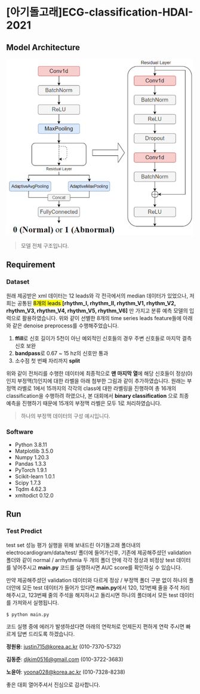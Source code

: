 # [아기돌고래]ECG-classification-HDAI-2021

## Model Architecture

<img src="./[주제2. 아기돌고래]/img/캡처1.PNG" width="500">

> 모델 전체 구조입니다.

## Requirement

### Dataset

원래 제공받은 xml 데이터는 12 leads와 각 전극에서의 median 데이터가 있었으나, 저희는 공통된 <mark> 8개의 leads </mark> **[rhythm_I, rhythm_II, rhythm_V1, rhythm_V2, rhythm_V3, rhythm_V4, rhythm_V5, rhythm_V6]** 만 가지고 분류 예측 모델의 입력으로 활용하였습니다. 위와 같이 선별한 8개의 time series leads feature들에 아래와 같은 denoise preprocess를 수행해주었습니다.

1. **ffill**로 신호 길이가 5천이 아닌 예외적인 신호들의 경우 주변 신호들로 마지막 결측 신호 보완
2. **bandpass**로 0.67 ~ 15 hz의 신호만 통과
3. 소수점 첫 번째 자리까지 **split**

위와 같이 전처리를 수행한 데이터에 최종적으로 **맨 마지막 열**에 해당 신호들이 정상(0)인지 부정맥(1)인지에 대한 라벨을 아래 첨부한 그림과 같이 추가하였습니다.
원래는 부정맥 라벨로 1에서 15까지의 각각의 class에 대한 라벨링을 진행하여 총 16개의 classification을 수행하려 하였으나, 본 대회에서 **binary classification** 으로 최종 예측을 진행하기 때문에 15개의 부정맥 라벨은 모두 1로 처리하였습니다.

<!-- <img src="https://github.com/17011813/ECG-classification-HDAI-2021/blob/main/%EB%9D%BC%EB%B2%A8.PNG?raw=true" width="1000"> -->

> 하나의 부정맥 데이터의 구성 예시입니다.


### Software

- Python 3.8.11
- Matplotlib 3.5.0
- Numpy 1.20.3
- Pandas 1.3.3
- PyTorch 1.9.1
- Scikit-learn 1.0.1
- Scipy 1.7.3
- Tqdm 4.62.3
- xmltodict 0.12.0

## Run

### Test Predict

test set 성능 평가 실행을 위해 보내드린 아기돌고래 폴더내의 electrocardiogram/data/test/ 폴더에 들어가신후, 기존에 제공해주셨던 validation 폴더와 같이 normal / arrhythmia 두 개의 폴더 안에 각각 정상과 비정상 test 데이터를 넣어주시고 **main.py** 코드를 실행하시면 AUC score를 확인하실 수 있습니다.

만약 제공해주셨던 validation 데이터와 다르게 정상 / 부정맥 폴더 구분 없이 하나의 폴더안에 모든 test 데이터가 들어가 있다면 **main.py**에서 120, 121번째 줄을 주석 처리해주시고, 123번째 줄의 주석을 해지하시고 돌리시면 하나의 폴더에서 모든 test 데이터를 가져와서 실행됩니다.

```sh
$ python main.py
```


코드 실행 중에 에러가 발생하셨다면 아래의 연락처로 언제든지 편하게 연락 주시면 빠르게 답변 드리도록 하겠습니다.

**정원용**: justin715@korea.ac.kr (010-7370-5732)

**김동준**: djkim0516@gmail.com (010-3722-3683)

**노윤아**: yoona028@korea.ac.kr (010-7328-8238)

좋은 대회 열어주셔서 진심으로 감사합니다.
